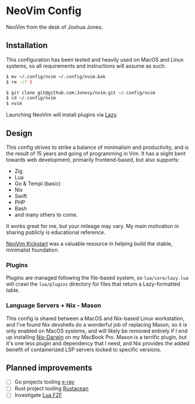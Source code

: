 # NeoVim Config

NeoVim from the desk of Joshua Jones.

## Installation

This configuration has been tested and heavily used on MacOS and Linux systems,
so all requirements and instructions will assume as such.

```sh
$ mv ~/.config/nvim ~/.config/nvim.bak
$ rm -rf )
```

```sh
$ git clone git@github.com:Jonesy/nvim.git ~/.config/nvim
$ cd ~/.config/nvim
$ nvim
```

Launching NeoVim will install plugins via [Lazy](https://www.lazyvim.org/).

## Design

This config strives to strike a balance of minimalism and productivity, and is
the result of 15 years and going of programming in Vim. It has a slight bent
towards web development, primarily frontend-based, but also supports:

- Zig
- Lua
- Go & Templ (basic)
- Nix
- Swift
- PHP
- Bash
- and many others to come.

It works great for me, but your mileage may vary. My main motivation in sharing
publicly is educational reference.

[NeoVim Kickstart](https://github.com/nvim-lua/kickstart.nvim) was a valuable
resource in helping build the stable, minimalist foundation.

### Plugins

Plugins are managed following the file-based system, so `lua/core/lazy.lua` will
crawl the `lua/plugins` directory for files that return a Lazy-formatted table.

### Language Servers + Nix - Mason

This config is shared between a MacOS and Nix-based Linux workstation, and I've
found Nix devshells do a wonderful job of replacing Mason, so it is only enabled
on MacOS systems, and will likely be removed entirely if I end up installing
[Nix-Darwin](https://github.com/LnL7/nix-darwin) on my MacBook Pro. Mason is a
terrific plugin, but it's one less plugin and dependency that I need, and Nix
provides the added benefit of containerized LSP servers locked to specific
versions.

## Planned improvements

- [ ] Go projects tooling [x-ray](https://github.com/ray-x/go.nvim)
- [ ] Rust project tooling [Rustacean](https://github.com/mrcjkb/rustaceanvim)
- [ ] Investigate [Lua FZF](https://github.com/ibhagwan/fzf-lua)
